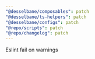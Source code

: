 ```yaml
---
"@desselbane/composables": patch
"@desselbane/ts-helpers": patch
"@desselbane/configs": patch
"@repo/scripts": patch
"@repo/changelog": patch
---
```


Eslint fail on warnings

